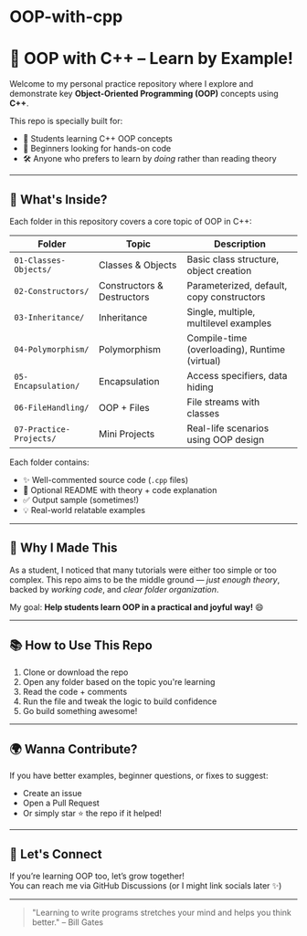 # OOP-with-cpp
# 🌟 OOP with C++ – Learn by Example!

Welcome to my personal practice repository where I explore and demonstrate key **Object-Oriented Programming (OOP)** concepts using **C++**.

This repo is specially built for:
- 📘 Students learning C++ OOP concepts
- 🧠 Beginners looking for hands-on code
- 🛠️ Anyone who prefers to learn by *doing* rather than reading theory

---

## 🧩 What's Inside?

Each folder in this repository covers a core topic of OOP in C++:

| Folder | Topic | Description |
|--------|-------|-------------|
| `01-Classes-Objects/` | Classes & Objects | Basic class structure, object creation |
| `02-Constructors/` | Constructors & Destructors | Parameterized, default, copy constructors |
| `03-Inheritance/` | Inheritance | Single, multiple, multilevel examples |
| `04-Polymorphism/` | Polymorphism | Compile-time (overloading), Runtime (virtual) |
| `05-Encapsulation/` | Encapsulation | Access specifiers, data hiding |
| `06-FileHandling/` | OOP + Files | File streams with classes |
| `07-Practice-Projects/` | Mini Projects | Real-life scenarios using OOP design |

Each folder contains:
- ✨ Well-commented source code (`.cpp` files)
- 🧾 Optional README with theory + code explanation
- ✅ Output sample (sometimes!)
- 💡 Real-world relatable examples

---

## 🎯 Why I Made This

As a student, I noticed that many tutorials were either too simple or too complex. This repo aims to be the middle ground — *just enough theory*, backed by *working code*, and *clear folder organization*.

My goal: **Help students learn OOP in a practical and joyful way!** 😄

---

## 📚 How to Use This Repo

1. Clone or download the repo
2. Open any folder based on the topic you're learning
3. Read the code + comments
4. Run the file and tweak the logic to build confidence
5. Go build something awesome!

---

## 🌍 Wanna Contribute?

If you have better examples, beginner questions, or fixes to suggest:
- Create an issue
- Open a Pull Request
- Or simply star ⭐ the repo if it helped!

---

## 🙌 Let's Connect

If you’re learning OOP too, let’s grow together!  
You can reach me via GitHub Discussions (or I might link socials later ✨)

---

> "Learning to write programs stretches your mind and helps you think better." – Bill Gates
